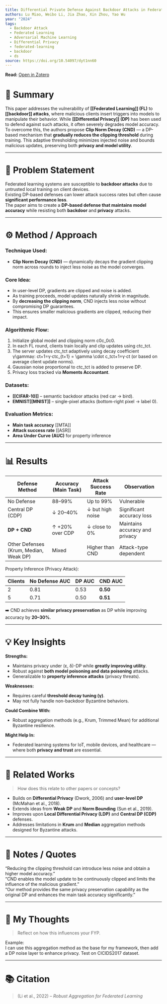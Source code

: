 ```yaml
---
title: Differential Private Defense Against Backdoor Attacks in Federated Learning
authors: Lu Miao, Weibo Li, Jia Zhao, Xin Zhou, Yao Wu
year: "2024"
tags:
  - Backdoor Attack
  - Federated Learning
  - Adversarial Machine Learning
  - Differential Privacy
  - federated-learning
  - backdoor
  - ds
source: https://doi.org/10.54097/dyt1nn60
---
```

**Read:** [Open in Zotero](zotero://select/items/2_TTFEPIGP)

# 🧠 Summary

This paper addresses the vulnerability of **[[Federated Learning]] (FL)** to **[[backdoor]] attacks**, where malicious clients insert triggers into models to manipulate their behavior. While **[[Differential Privacy]] (DP)** has been used to defend against such attacks, it often severely degrades model accuracy.  
To overcome this, the authors propose **Clip Norm Decay (CND)** — a DP-based mechanism that **gradually reduces the clipping threshold** during training. This adaptive thresholding minimizes injected noise and bounds malicious updates, preserving both **privacy and model utility**.



---

# 🎯 Problem Statement

Federated learning systems are susceptible to **backdoor attacks** due to untrusted local training on client devices.  
Existing DP-based defenses can lower attack success rates but often cause **significant performance loss**.  
The paper aims to create a **DP-based defense that maintains model accuracy** while resisting both **backdoor** and **privacy** attacks.

---

# ⚙️ Method / Approach

### **Technique Used:**

- **Clip Norm Decay (CND)** — dynamically decays the gradient clipping norm across rounds to inject less noise as the model converges.
### **Core Idea:**

- In user-level DP, gradients are clipped and noise is added.
- As training proceeds, model updates naturally shrink in magnitude.
- By **decreasing the clipping norm**, CND injects less noise without compromising DP guarantees.
- This ensures smaller malicious gradients are clipped, reducing their impact.
### **Algorithmic Flow:**
1. Initialize global model and clipping norm c0c_0c0​.
2. In each FL round, clients train locally and clip updates using ctc_tct​.
3. The server updates ctc_tct​ adaptively using decay coefficient γ\gammaγ:
    ct+1=γ⋅ctc_{t+1} = \gamma \cdot c_tct+1​=γ⋅ct​
    (or based on average client update norms).
4. Gaussian noise proportional to ctc_tct​ is added to preserve DP.
5. Privacy loss tracked via **Moments Accountant**.

### **Datasets:**
- **[[CIFAR-10]]** – semantic backdoor attacks (red car → bird).
- **EMNIST[[MNIST]]** – single-pixel attacks (bottom-right pixel → label 0).

### **Evaluation Metrics:**
- **Main task accuracy** [[MTA]]
- **Attack success rate** [[ASR]]
- **Area Under Curve (AUC)** for property inference

---

# 📊 Results

|**Defense Method**|**Accuracy (Main Task)**|**Attack Success Rate**|**Observation**|
|---|---|---|---|
|No Defense|88–99%|Up to 99%|Vulnerable|
|Central DP (CDP)|↓ 20–40%|↓ but high noise|Significant accuracy loss|
|**DP + CND**|↑ +20% over CDP|↓ close to 0%|Maintains accuracy and privacy|
|Other Defenses (Krum, Median, Weak DP)|Mixed|Higher than CND|Attack-type dependent|

Property Inference (Privacy Attack):

|Clients|No Defense AUC|DP AUC|**CND AUC**|
|---|---|---|---|
|2|0.81|0.53|**0.50**|
|5|0.71|0.50|**0.51**
➡️ CND achieves **similar privacy preservation** as DP while improving accuracy by **20–30%**.

---

# 💡 Key Insights

**Strengths:**
- Maintains privacy under (ε, δ)-DP while **greatly improving utility**.
- Robust against **both model poisoning and data poisoning** attacks.
- Generalizable to **property inference attacks** (privacy threats).

**Weaknesses:**
- Requires careful **threshold decay tuning (γ)**.
- May not fully handle non-backdoor Byzantine behaviors.

**Could Combine With:**
- Robust aggregation methods (e.g., Krum, Trimmed Mean) for additional Byzantine resilience.

**Might Help In:**
- Federated learning systems for IoT, mobile devices, and healthcare — where both **privacy and trust** are essential.

---

# 🧩 Related Works
> How does this relate to other papers or concepts?

- Builds on **Differential Privacy** (Dwork, 2006) and **user-level DP** (McMahan et al., 2018).
- Extends ideas from **Weak DP** and **Norm Bounding** (Sun et al., 2019).
- Improves upon **Local Differential Privacy (LDP)** and **Central DP (CDP)** defenses.
- Addresses limitations in **Krum** and **Median** aggregation methods designed for Byzantine attacks.

---

# 💬 Notes / Quotes

“Reducing the clipping threshold can introduce less noise and obtain a higher model accuracy.”  
“CND enables the model update to be continuously clipped and limits the influence of the malicious gradient.”  
“Our method provides the same privacy preservation capability as the original DP and enhances the main task accuracy significantly.”

---

# 🧠 My Thoughts
> Reflect on how this influences your FYP.

Example:  
I can use this aggregation method as the base for my framework, then add a DP noise layer to enhance privacy. Test on CICIDS2017 dataset.

---

# 📚 Citation
> (Li et al., 2022) – *Robust Aggregation for Federated Learning*